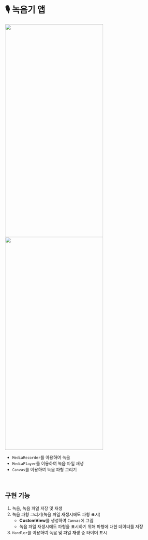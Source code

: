 # 🎙 녹음기 앱
<img src="https://user-images.githubusercontent.com/79048895/224326405-e3c06caa-ab26-4229-a41b-0d33c6f7151e.jpg" width="324" height="702" /> <img src="https://user-images.githubusercontent.com/79048895/224326387-b032e166-21d3-4e3a-a09d-2aa916ea642b.jpg" width="324" height="702" />  

- `MediaRecorder`를 이용하여 녹음
- `MediaPlayer`를 이용하여 녹음 파일 재생
- `Canvas`를 이용하여 녹음 파형 그리기
<br>

## 구현 기능
1. 녹음, 녹음 파일 저장 및 재생
2. 녹음 파형 그리기(녹음 파일 재생시에도 파형 표시)
    - **CustomView**를 생성하여 `Canvas`에 그림
    - 녹음 파일 재생시에도 파형을 표시하기 위해 파형에 대한 데이터를 저장
3. `Handler`를 이용하여 녹음 및 파일 재생 중 타이머 표시
